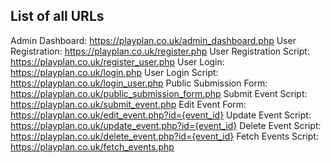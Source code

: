 ## List of all URLs
Admin Dashboard: https://playplan.co.uk/admin_dashboard.php
User Registration: https://playplan.co.uk/register.php
User Registration Script: https://playplan.co.uk/register_user.php
User Login: https://playplan.co.uk/login.php
User Login Script: https://playplan.co.uk/login_user.php
Public Submission Form: https://playplan.co.uk/public_submission_form.php
Submit Event Script: https://playplan.co.uk/submit_event.php
Edit Event Form: https://playplan.co.uk/edit_event.php?id={event_id}
Update Event Script: https://playplan.co.uk/update_event.php?id={event_id}
Delete Event Script: https://playplan.co.uk/delete_event.php?id={event_id}
Fetch Events Script: https://playplan.co.uk/fetch_events.php
